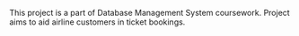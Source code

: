 This project is a part of Database Management System coursework.
Project aims to aid airline customers in ticket bookings.
